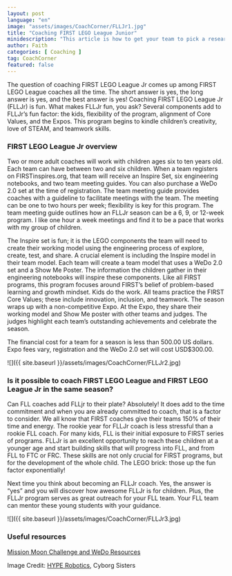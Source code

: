 ```yaml
---
layout: post
language: "en"
image: "assets/images/CoachCorner/FLLJr1.jpg"
title: "Coaching FIRST LEGO League Junior"
minidescription: "This article is how to get your team to pick a research topic."
author: Faith
categories: [ Coaching ]
tag: CoachCorner
featured: false
---
```


The question of coaching FIRST LEGO League Jr comes up among FIRST LEGO League coaches all the time.  The short answer is yes, the long answer is yes, and the best answer is yes! Coaching FIRST LEGO League Jr (FLLJr) is fun.  What makes FLLJr fun, you ask?  Several components add to FLLJr’s fun factor: the kids, flexibility of the program, alignment of Core Values, and the Expos. This program begins to kindle children’s creativity, love of STEAM, and teamwork skills.

### FIRST LEGO League Jr overview

Two or more adult coaches will work with children ages six to ten years old. Each team can have between two and six children. When a team registers on FIRSTinspires.org, that team will receive an Inspire Set, six engineering notebooks, and two team meeting guides. You can also purchase a WeDo 2.0 set at the time of registration. The team meeting guide provides coaches with a guideline to facilitate meetings with the team. The meeting can be one to two hours per week; flexibility is key for this program. The team meeting guide outlines how an FLLJr season can be a 6, 9, or 12-week program. I like one hour a week meetings and find it to be a pace that works with my group of children.

The Inspire set is fun; it is the LEGO components the team will need to create their working model using the engineering process of explore, create, test, and share. A crucial element is including the Inspire model in their team model. Each team will create a team model that uses a WeDo 2.0 set and a Show Me Poster. The information the children gather in their engineering notebooks will inspire these components. Like all FIRST programs, this program focuses around FIRST’s belief of problem-based learning and growth mindset.  Kids do the work.  All teams practice the FIRST Core Values; these include innovation, inclusion, and teamwork.  The season wraps up with a non-competitive Expo.  At the Expo, they share their working model and Show Me poster with other teams and judges.  The judges highlight each team’s outstanding achievements and celebrate the season.  

The financial cost for a team for a season is less than 500.00 US dollars. Expo fees vary, registration and the WeDo 2.0 set will cost USD$300.00.

![]({{ site.baseurl }}/assets/images/CoachCorner/FLLJr2.jpg)

### Is it possible to coach FIRST LEGO League and FIRST LEGO League Jr in the same season?

Can FLL coaches add FLLjr to their plate? Absolutely! It does add to the time commitment and when you are already committed to coach, that is a factor to consider. We all know that FIRST coaches give their teams 150% of their time and energy. The rookie year for FLLJr coach is less stressful than a rookie FLL coach. For many kids, FLL is their initial exposure to FIRST series of programs. FLLJr is an excellent opportunity to reach these children at a younger age and start building skills that will progress into FLL, and from FLL to FTC or FRC.  These skills are not only crucial for FIRST programs, but for the development of the whole child. The LEGO brick: those up the fun factor exponentially!

Next time you think about becoming an FLLJr coach. Yes, the answer is “yes” and you will discover how awesome FLLJr is for children. Plus, the FLLJr program serves as great outreach for your FLL team. Your FLL team can mentor these young students with your guidance.

![]({{ site.baseurl }}/assets/images/CoachCorner/FLLJr3.jpg)


### Useful resources

<a href= "https://www.firstinspires.org/resource-library/flljr/mission-moon-challenge-and-resources">Mission Moon Challenge and WeDo Resources</a>

Image Credit: <a href="http://www.hyperobotics.com">HYPE Robotics</a>, Cyborg Sisters
